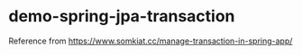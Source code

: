 # demo-spring-jpa-transaction

Reference from https://www.somkiat.cc/manage-transaction-in-spring-app/
